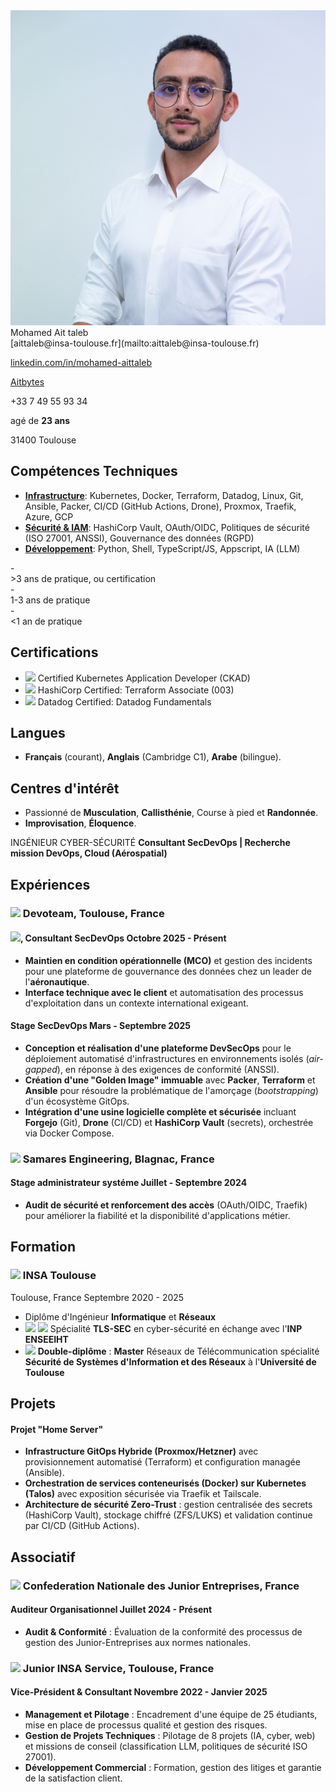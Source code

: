 
<div class="content-wrapper">
<div class="left-column">

<div class="header">

<img src="./71.jpg" class="profile_pic">
<div class="contact-info">

<span class="info">
<span class="name">Mohamed Ait taleb</span>

<div class="info_2">
<i class="fa fa-envelope-o" aria-hidden="true"></i> [aittaleb@insa-toulouse.fr](mailto:aittaleb@insa-toulouse.fr) 


<i class="fa fa-linkedin" aria-hidden="true"></i> [linkedin.com/in/mohamed-aittaleb](https://www.linkedin.com/in/mohamed-aittaleb-84249325a/) 


<i class="fa fa-github" aria-hidden="true"></i> [Aitbytes](https://github.com/Aitbytes)

<i class="fa fa-phone"></i>+33 7 49 55 93 34 

<i class="fa fa-calendar" aria-hidden="true"></i> agé de **23 ans**

<i class="fa fa-home" aria-hidden="true"></i> 31400 Toulouse

</div>
</div>



</div>

## Compétences Techniques

- <u>**Infrastructure**</u>: <span class="mastered">Kubernetes, Docker, Terraform, Datadog, Linux, Git</span>, <span class="ammateur">Ansible, Packer, CI/CD (GitHub Actions, Drone), Proxmox, Traefik</span>, <span class="familiar">Azure, GCP</span>
- <u>**Sécurité & IAM**</u>: <span class="mastered">HashiCorp Vault</span>, <span class="ammateur">OAuth/OIDC, Politiques de sécurité (ISO 27001, ANSSI)</span>, <span class="familiar">Gouvernance des données (RGPD)</span>
- <u>**Développement**</u>: <span class="mastered">Python, Shell, TypeScript/JS</span>, <span class="ammateur">Appscript, IA (LLM)</span>

<div class="legend">
- <div class="mastered"><i class="fa fa-square" aria-hidden="true"></i>  &gt;3 ans de pratique, ou certification</div>
- <div class="ammateur"><i class="fa fa-square" aria-hidden="true"></i> 1-3 ans de pratique</div>
- <div class="familiar"><i class="fa fa-square" aria-hidden="true"></i> &lt;1 an de pratique</div>
</div>

## Certifications
- <img src="./kubernetes.png" class="logo"> Certified Kubernetes Application Developer (CKAD)
- <img src="./hashicorp_logo.jpg" class="logo"> HashiCorp Certified: Terraform Associate (003)
- <img src="./datadog_logo.jpg" class="logo"> Datadog Certified: Datadog Fundamentals

## Langues 

- **Français** (courant), **Anglais** (Cambridge C1), **Arabe** (bilingue).


## Centres d'intérêt

- Passionné de **Musculation**, **Callisthénie**, Course à pied et **Randonnée**.
- **Improvisation**, **Éloquence**.



</div>

</span>

<div class="main-content">

 <span class="intitule">INGÉNIEUR CYBER-SÉCURITÉ</span>
 <span class="sous-intitule">**Consultant SecDevOps | Recherche mission DevOps, Cloud (Aérospatial)**</span>
<!-- <div class="descriptif"> -->
<!---->
<!-- # Recherche -->
<!--  - **Stage** de **fin d'études** de **Mars à Septembre 2025**. -->
<!---->
<!-- </div> -->




## Expériences 
### <img src="./devoteam.jpg" class="logo-entreprise">  Devoteam, Toulouse, France 
#### <img src="./airbus.png" style="height: 10px;transform: translateY(0px)"  class="logo-entreprise">, Consultant SecDevOps  <time>Octobre 2025 - Présent</time>
- **Maintien en condition opérationnelle (MCO)** et gestion des incidents pour une plateforme de gouvernance des données chez un leader de l'**aéronautique**.
- **Interface technique avec le client** et automatisation des processus d'exploitation dans un contexte international exigeant.

#### Stage SecDevOps <time>Mars - Septembre 2025</time> <a href="https://drive.google.com/file/d/1-DCJuHKQ3kDYewHlmVdZuzm_WwbIhZso/view?usp=sharing" target="_blank" style="text-decoration: none;">&nbsp;<i class="fa fa-file-pdf-o" aria-hidden="true"></i></a>
- **Conception et réalisation d'une plateforme DevSecOps** pour le déploiement automatisé d'infrastructures en environnements isolés (*air-gapped*), en réponse à des exigences de conformité (ANSSI).
- **Création d'une "Golden Image" immuable** avec **Packer**, **Terraform** et **Ansible** pour résoudre la problématique de l'amorçage (*bootstrapping*) d'un écosystème GitOps.
- **Intégration d'une usine logicielle complète et sécurisée** incluant **Forgejo** (Git), **Drone** (CI/CD) et **HashiCorp Vault** (secrets), orchestrée via Docker Compose.

### <img src="./samares.jpg" class="logo-entreprise"> Samares Engineering, Blagnac, France 
#### Stage administrateur systéme <time>Juillet - Septembre 2024</time>
- **Audit de sécurité et renforcement des accès** (OAuth/OIDC, Traefik) pour améliorer la fiabilité et la disponibilité d'applications métier.

## Formation
### <img src="./logo_insa.jpg" class="logo"> INSA Toulouse 

<location>Toulouse, France</location>  <time>Septembre 2020 - 2025</time>

- Diplôme d'Ingénieur **Informatique** et **Réseaux** 
- <img src="./tls-sec.jpg" class="logo"> <img src="./n7.jpg" class="logo"> Spécialité **TLS-SEC** en cyber-sécurité en échange avec l'**INP ENSEEIHT**
- <img src="./pastille-UT.jpg" class="logo"> **Double-diplôme** : **Master** Réseaux de Télécommunication spécialité **Sécurité de Systèmes d'Information et des Réseaux** à l'**Université de Toulouse** 


## Projets

#### Projet "Home Server" <a href="https://github.com/Aitbytes/blithe-1/tree/main/" target="_blank" style="text-decoration: none;">&nbsp;<i class="fa fa-github" aria-hidden="true"></i></a>
- **Infrastructure GitOps Hybride (Proxmox/Hetzner)** avec provisionnement automatisé (Terraform) et configuration managée (Ansible).
- **Orchestration de services conteneurisés (Docker) sur Kubernetes (Talos)** avec exposition sécurisée via Traefik et Tailscale.
- **Architecture de sécurité Zero-Trust** : gestion centralisée des secrets (HashiCorp Vault), stockage chiffré (ZFS/LUKS) et validation continue par CI/CD (GitHub Actions).

## Associatif
### <img src="./JE.jpg" class="logo-entreprise" > Confederation Nationale des Junior Entreprises, France
#### Auditeur Organisationnel <time>Juillet 2024 - Présent</time>
- **Audit & Conformité** : Évaluation de la conformité des processus de gestion des Junior-Entreprises aux normes nationales.

### <img src="./JIS.jpg" style="height: 22px" class="logo-entreprise"> Junior INSA Service, Toulouse, France
#### Vice-Président & Consultant <time>Novembre 2022 - Janvier 2025</time>
- **Management et Pilotage** : Encadrement d'une équipe de 25 étudiants, mise en place de processus qualité et gestion des risques.
- **Gestion de Projets Techniques** : Pilotage de 8 projets (IA, cyber, web) et missions de conseil (classification LLM, politiques de sécurité ISO 27001).
- **Développement Commercial** : Formation, gestion des litiges et garantie de la satisfaction client.





</div>
</div>


<script type="text/javascript" src="source/script.js"></script>


